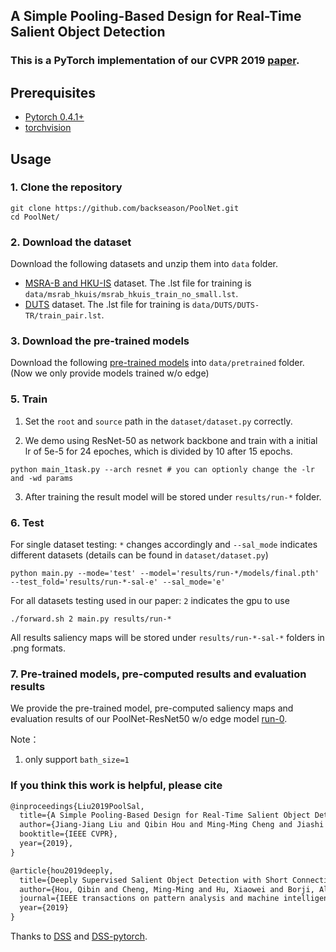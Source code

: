 ## A Simple Pooling-Based Design for Real-Time Salient Object Detection

### This is a PyTorch implementation of our CVPR 2019 [paper](https://arxiv.org/abs/1904.09569).

## Prerequisites

- [Pytorch 0.4.1+](http://pytorch.org/)
- [torchvision](http://pytorch.org/)

## Usage

### 1. Clone the repository

```shell
git clone https://github.com/backseason/PoolNet.git
cd PoolNet/
```

### 2. Download the dataset

Download the following datasets and unzip them into `data` folder.

* [MSRA-B and HKU-IS](https://drive.google.com/open?id=1immMDAPC9Eb2KCtGi6AdfvXvQJnSkHHo) dataset. The .lst file for training is `data/msrab_hkuis/msrab_hkuis_train_no_small.lst`.
* [DUTS](https://drive.google.com/open?id=14RA-qr7JxU6iljLv6PbWUCQG0AJsEgmd) dataset. The .lst file for training is `data/DUTS/DUTS-TR/train_pair.lst`.

### 3. Download the pre-trained models


Download the following [pre-trained models](https://drive.google.com/open?id=1Q2Fg2KZV8AzNdWNjNgcavffKJBChdBgy) into `data/pretrained` folder. (Now we only provide models trained w/o edge)

### 5. Train

1. Set the `root` and `source` path in the `dataset/dataset.py` correctly.

2. We demo using ResNet-50 as network backbone and train with a initial lr of 5e-5 for 24 epoches, which is divided by 10 after 15 epochs.
```shell
python main_1task.py --arch resnet # you can optionly change the -lr and -wd params
```

3. After training the result model will be stored under `results/run-*` folder.

### 6. Test

For single dataset testing: `*` changes accordingly and `--sal_mode` indicates different datasets (details can be found in `dataset/dataset.py`)
```shell
python main.py --mode='test' --model='results/run-*/models/final.pth' --test_fold='results/run-*-sal-e' --sal_mode='e'
```
For all datasets testing used in our paper: `2` indicates the gpu to use
```shell
./forward.sh 2 main.py results/run-*
```

All results saliency maps will be stored under `results/run-*-sal-*` folders in .png formats.


### 7. Pre-trained models, pre-computed results and evaluation results

We provide the pre-trained model, pre-computed saliency maps and evaluation results of our PoolNet-ResNet50 w/o edge model [run-0](https://drive.google.com/open?id=12Zgth_CP_kZPdXwnBJOu4gcTyVgV2Nof).


Note：

1. only support `bath_size=1`


### If you think this work is helpful, please cite
```latex
@inproceedings{Liu2019PoolSal,
  title={A Simple Pooling-Based Design for Real-Time Salient Object Detection},
  author={Jiang-Jiang Liu and Qibin Hou and Ming-Ming Cheng and Jiashi Feng and Jianmin Jiang},
  booktitle={IEEE CVPR},
  year={2019},
}
```
```latex
@article{hou2019deeply,
  title={Deeply Supervised Salient Object Detection with Short Connections.},
  author={Hou, Qibin and Cheng, Ming-Ming and Hu, Xiaowei and Borji, Ali and Tu, Zhuowen and Torr, Philip HS},
  journal={IEEE transactions on pattern analysis and machine intelligence},
  year={2019}
}
```

Thanks to [DSS](https://github.com/Andrew-Qibin/DSS) and [DSS-pytorch](https://github.com/AceCoooool/DSS-pytorch).
